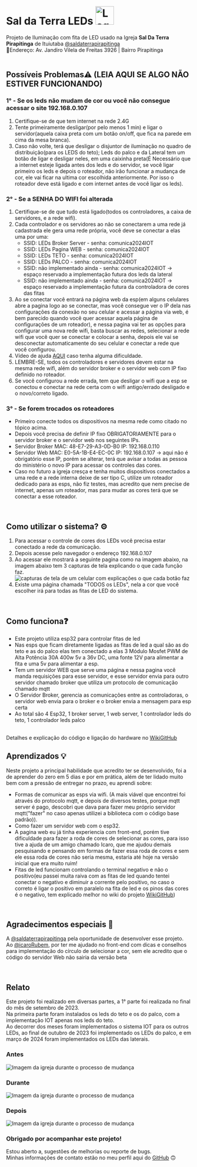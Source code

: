 # Sal da Terra LEDs <img alt="Logo Sal da terra" height="50px"  src="https://saldaterrapirapitinga.com.br/wp-content/uploads/2023/10/WhatsApp-Image-2023-10-24-at-18.36.44-150x150.jpeg"/>
Projeto de Iluminação com fita de LED usado na Igreja **Sal Da Terra Pirapitinga** de Ituiutaba <a href="https://www.instagram.com/saldaterrapirapitinga/">@saldaterrapirapitinga</a><br>
📍Endereço: Av. Jandiro Vilela de Freitas 3926 | Bairro Pirapitinga
<br><br>

## Possíveis Problemas⚠️ (LEIA AQUI SE ALGO NÃO ESTIVER FUNCIONANDO)
### 1° - Se os leds não mudam de cor ou você não consegue acessar o site 192.168.0.107
1. Certifique-se de que tem internet na rede 2.4G
2. Tente primeiramente desligar(por pelo menos 1 min) e ligar o servidor(aquela caixa preta com um botão on/off, que fica na parede em cima da mesa branca).
3. Caso não volte, terá que desligar o disjuntor de iluminação no quadro de distribuição(para os LEDS do teto); Leds do palco e da Lateral tem um botão de ligar e desligar neles, em uma caixinha preta(É Necessário que a internet esteje ligada antes dos leds e do servidor, se você ligar primeiro os leds e depois o roteador, não irão funcionar a mudança de cor, ele vai ficar na ultima cor escolhida anteriormente. Por isso o roteador deve está ligado e com internet antes de você ligar os leds).

### 2° - Se a SENHA DO WIFI foi alterada
1. Certifique-se de que tudo está ligado(todos os controladores, a caixa de servidores, e a rede wifi).
2. Cada controlador e os servidores ao não se conectarem a uma rede já cadastrada ele gera uma rede própria, você deve se conectar a elas uma por uma:
   * SSID: LEDs Broker Server - senha: comunica2024IOT
   * SSID: LEDs Pagina WEB - senha: comunica2024IOT
   * SSID: LEDs TETO - senha: comunica2024IOT
   * SSID: LEDs PALCO - senha: comunica2024IOT
   * SSID: não implementado ainda - senha: comunica2024IOT -> espaço reservado a implementação futura dos leds da lateral
   * SSID: não implementado ainda - senha: comunica2024IOT -> espaço reservado a implementação futura da controladora de cores das fitas
3. Ao se conectar você entrará na página web da esp(em alguns celulares abre a pagina logo ao se conectar, mas você consegue ver o IP dela nas configurações da conexão no seu celular e acessar a página via web, é bem parecido quando você quer acessar aquela página de configurações de um roteador), e nessa pagina vai ter as opções para configurar uma nova rede wifi, basta buscar as redes, selecionar a rede wifi que você quer se conectar e colocar a senha, depois ele vai se desconectar automaticamente do seu celular e conectar a rede que você configurou.
4. Vídeo de ajuda <a href="https://youtu.be/KnED-ZTHh3U?t=347">AQUI</a> caso tenha alguma dificuldade.
5. LEMBRE-SE, todos os controladores e servidores devem estar na mesma rede wifi, além do servidor broker e o servidor web com IP fixo definido no roteador.
6. Se você configurou a rede errada, tem que desligar o wifi que a esp se conectou e conectar na rede certa com o wifi antigo/errado desligado e o novo/correto ligado.


### 3° - Se forem trocados os roteadores
- Primeiro conecte todos os dispositivos na mesma rede como citado no tópico acima.
- Depois você precisa de definir IP fixo OBRIGATORIAMENTE para o servidor broker e o servidor web nos seguintes IPs.
- Servidor Broker MAC: 48-E7-29-A3-0D-B0 IP: 192.168.0.110
- Servidor Web MAC: E0-5A-1B-E4-EC-0C IP: 192.168.0.107 -> aqui não é obrigatório esse IP, porém se alterar, terá que avisar a todas as pessoa do ministério o novo IP para acessar os controles das cores.
- Caso no futuro a igreja cresça e tenha muitos dispositivos conectados a uma rede e a rede interna deixe de ser tipo C, utilize um roteador dedicado para as esps, não fiz testes, mas acredito que nem precise de internet, apenas um roteador, mas para mudar as cores terá que se conectar a esse roteador.

<br>

## Como utilizar o sistema? ⚙️
1. Para acessar o controle de cores dos LEDs você precisa estar conectado a rede da comunicação.
2. Depois acesse pelo navegador o endereço 192.168.0.107
3. Ao acessar ele mostrará a seguinte pagina como na imagem abaixo, na imagem abaixo tem 3 capturas de tela explicando o que cada função faz.
![capturas de tela de um celular com explicações o que cada botão faz](https://github.com/AecioJose/saldaterraleds/blob/main/sources/LEDs%20frontend%20explicado.png?raw=true)
4. Existe uma página chamada "TODOS os LEDs", nela a cor que você escolher irá para todas as fitas de LED do sistema.

<br>

## Como funciona❓
- Este projeto utiliza esp32 para controlar fitas de led <br>
- Nas esps que ficam diretamente ligadas as fitas de led a qual são as do teto e as do palco elas tem conectado a elas 3 Módulo Mosfet PWM de Alta Potência 30A 400w 5v a 36v DC, uma fonte 12V para alimentar a fita e uma 5v para alimentar a esp.<br>
- Tem um servidor WEB que serve uma página e nessa pagina você manda requisições para esse servidor, e esse servidor envia para outro servidor chamado broker que utiliza um protocolo de comunicação chamado mqtt<br>
- O Servidor Broker, gerencia as comunicações entre as controladoras, o servidor web envia para o broker e o broker envia a mensagem para esp certa<br>
- Ao total são 4 Esp32, 1 broker server, 1 web server, 1 controlador leds do teto, 1 controlador leds palco<br>
<br>
Detalhes e explicação do código e ligação do hardware no <a href="https://github.com/AecioJose/saldaterraleds/wiki/Funcionamento-Detalhado-do-software-e-hardware-desse-projeto">WikiGitHub</a>

<br>

## Aprendizados 💡
Neste projeto a principal habilidade que acredito ter se desenvolvido, foi a de aprender do zero em 5 dias e por em prática, além de ter lidado muito bem com a pressão de entregar no prazo, eu aprendi sobre:
- Formas de comunicar as esps via wifi. (A mais viável que encontrei foi através do protocolo mqtt, e depois de diversos testes, porque mqtt server é pago, descobri que dava para fazer meu próprio servidor mqtt("fazer" no caso apenas utilizei a biblioteca com o código base padrão)).
- Como fazer um servidor web com o esp32.
- A pagina web eu já tinha experiencia com front-end, porém tive dificuldade para fazer a roda de cores de selecionar as cores, para isso tive a ajuda de um amigo chamado Icaro, que me ajudou demais pesquisando e pensando em formas de fazer essa roda de cores e sem ele essa roda de cores não seria mesma, estaria até hoje na versão inicial que era muito ruim!
- Fitas de led funcionam controlando o terminal negativo e não o positivo(eu passei muita raiva com as fitas de led quando tentei conectar o negativo e diminuir a corrente pelo positivo, no caso o correto é ligar o positivo em paralelo na fita de led e os pinos das cores é o negativo, tem explicado melhor no wiki do projeto <a href="https://github.com/AecioJose/saldaterraleds/wiki/Funcionamento-Detalhado-do-software-e-hardware-desse-projeto">WikiGitHub</a>)


<br>

## Agradecimentos especiais 🙏
A <a href="https://www.instagram.com/saldaterrapirapitinga/">@saldaterrapirapitinga</a> pela oportunidade de desenvolver esse projeto.<br>
Ao <a href="https://github.com/IcaroRubem">@icaroRubem</a>, por ter me ajudado no front-end com dicas e conselhos para implementação do círculo de selecionar a cor, sem ele acredito que o código do servidor Web não sairia da versão beta

<br>

## Relato
Este projeto foi realizado em diversas partes, a 1° parte foi realizada no final do mês de setembro de 2023.<br>
Na primeira parte foram instalados os leds do teto e os do palco, com a implementação IOT apenas nos leds do teto.<br>
Ao decorrer dos meses foram implementados o sistema IOT para os outros LEDs, ao final de outubro de 2023 foi implementado os LEDs do palco, e em março de 2024 foram implementados os LEDs das laterais.<br>

### Antes
![Imagem da igreja durante o processo de mudança](https://github.com/AecioJose/saldaterraleds/blob/main/sources/SDT%20antes.png?raw=true)
<br>

### Durante

![Imagem da igreja durante o processo de mudança](https://github.com/AecioJose/saldaterraleds/blob/main/sources/SDT%20DURANTE.png?raw=true)
<br>

### Depois
![Imagem da igreja durante o processo de mudança](https://github.com/AecioJose/saldaterraleds/blob/main/sources/SDT%20depois.png?raw=true)
<br>

### Obrigado por acompanhar este projeto!
Estou aberto a, sugestões de melhorias ou reporte de bugs.<br>
Minhas informações de contato estão no meu perfil aqui do <a href="https://www.github.com/AecioJose">GitHub</a> 🙃
